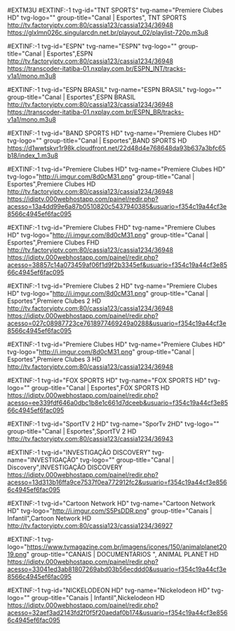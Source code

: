 #EXTM3U
#EXTINF:-1 tvg-id="TNT SPORTS" tvg-name="Premiere Clubes HD" tvg-logo="" group-title="Canal | Esportes", TNT SPORTS
http://tv.factoryiptv.com:80/cassia123/cassia1234/36948
https://glxlmn026c.singularcdn.net.br/playout_02/playlist-720p.m3u8

#EXTINF:-1 tvg-id="ESPN" tvg-name="ESPN" tvg-logo="" group-title="Canal | Esportes",ESPN
http://tv.factoryiptv.com:80/cassia123/cassia1234/36948
https://transcoder-itatiba-01.nxplay.com.br/ESPN_INT/tracks-v1a1/mono.m3u8

#EXTINF:-1 tvg-id="ESPN BRASIL" tvg-name="ESPN BRASIL" tvg-logo="" group-title="Canal | Esportes",ESPN BRASIL
http://tv.factoryiptv.com:80/cassia123/cassia1234/36948
https://transcoder-itatiba-01.nxplay.com.br/ESPN_BR/tracks-v1a1/mono.m3u8

#EXTINF:-1 tvg-id="BAND SPORTS HD" tvg-name="Premiere Clubes HD" tvg-logo="" group-title="Canal | Esportes",BAND SPORTS HD
https://d1wwtskvr1r98k.cloudfront.net/22d48d4e768648da93b637a3bfc65b18/index_1.m3u8

#EXTINF:-1 tvg-id="Premiere Clubes HD" tvg-name="Premiere Clubes HD" tvg-logo="http://i.imgur.com/8d0cM31.png" group-title="Canal | Esportes",Premiere Clubes HD
http://tv.factoryiptv.com:80/cassia123/cassia1234/36948
https://idiptv.000webhostapp.com/painel/redir.php?acesso=13a4dd99e6a87b0510820c5437940385&usuario=f354c19a44cf3e8566c4945ef6fac095

#EXTINF:-1 tvg-id="Premiere Clubes FHD" tvg-name="Premiere Clubes HD" tvg-logo="http://i.imgur.com/8d0cM31.png" group-title="Canal | Esportes",Premiere Clubes FHD
http://tv.factoryiptv.com:80/cassia123/cassia1234/36948
https://idiptv.000webhostapp.com/painel/redir.php?acesso=38857c14a073459af06f1d9f2b3345ef&usuario=f354c19a44cf3e8566c4945ef6fac095

#EXTINF:-1 tvg-id="Premiere Clubes 2 HD" tvg-name="Premiere Clubes HD" tvg-logo="http://i.imgur.com/8d0cM31.png" group-title="Canal | Esportes",Premiere Clubes 2 HD
http://tv.factoryiptv.com:80/cassia123/cassia1234/36948
https://idiptv.000webhostapp.com/painel/redir.php?acesso=027c08987723ce7618977469249a0288&usuario=f354c19a44cf3e8566c4945ef6fac095

#EXTINF:-1 tvg-id="Premiere Clubes HD" tvg-name="Premiere Clubes HD" tvg-logo="http://i.imgur.com/8d0cM31.png" group-title="Canal | Esportes",Premiere Clubes 3 HD
http://tv.factoryiptv.com:80/cassia123/cassia1234/36948

#EXTINF:-1 tvg-id="FOX SPORTS HD" tvg-name="FOX SPORTS HD" tvg-logo="" group-title="Canal | Esportes",FOX SPORTS HD
https://idiptv.000webhostapp.com/painel/redir.php?acesso=ee339fdf646a0dbc1b8e1c661d7dceeb&usuario=f354c19a44cf3e8566c4945ef6fac095

#EXTINF:-1 tvg-id="SportTV 2 HD" tvg-name="SporTv 2HD" tvg-logo="" group-title="Canal | Esportes",SportTV 2 HD
http://tv.factoryiptv.com:80/cassia123/cassia1234/36943

#EXTINF:-1 tvg-id="INVESTIGAÇÃO DISCOVERY" tvg-name="INVESTIGAÇÃO" tvg-logo="" group-title="Canal | Discovery",INVESTIGAÇÃO DISCOVERY
https://idiptv.000webhostapp.com/painel/redir.php?acesso=13d313b16ffa9ce7537f0ea772912fc2&usuario=f354c19a44cf3e8566c4945ef6fac095

#EXTINF:-1 tvg-id="Cartoon Network HD" tvg-name="Cartoon Network HD" tvg-logo="http://i.imgur.com/S5PsDDR.png" group-title="Canais | Infantil",Cartoon Network HD
http://tv.factoryiptv.com:80/cassia123/cassia1234/36927

#EXTINF:-1 tvg-logo="https://www.tvmagazine.com.br/imagens/icones/150/animalplanet2019.png" group-title="CANAIS | DOCUMENTARIOS ", ANIMAL PLANET HD 
https://idiptv.000webhostapp.com/painel/redir.php?acesso=33041ed3ab81807269abd03b56ecddd0&usuario=f354c19a44cf3e8566c4945ef6fac095

#EXTINF:-1 tvg-id="NICKELODEON HD" tvg-name="Nickelodeon HD" tvg-logo="" group-title="Canais | Infantil",Nickelodeon HD
https://idiptv.000webhostapp.com/painel/redir.php?acesso=32aef3ad2143fd2f0f5f20aedaf0b174&usuario=f354c19a44cf3e8566c4945ef6fac095
